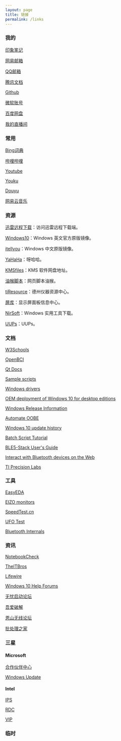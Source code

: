 ```yaml
---
layout: page
title: 链接
permalink: /links
---
```


### 我的 
[印象笔记](https://app.yinxiang.com/Login.action) 

[网易邮箱](https://mail.163.com) 

[QQ邮箱](https://mail.qq.com) 

[腾讯文档](https://docs.qq.com/desktop) 

[Github](https://github.com) 

[微软账号](https://account.microsoft.com) 

[百度网盘](https://pan.baidu.com) 

[我的直播间](https://live.bilibili.com/21976257?visit_id=4kqkjd0iwdm0) 

### 常用 
[Bing词典](https://www.bing.com/dict) 

[哔哩哔哩](http://www.bilibili.com) 

[Youtube](https://www.youtube.com) 

[Youku](https://youku.com) 

[Douyu](https://douyu.com) 

[网易云音乐](https://music.163.com) 

### 资源 
[迅雷远程下载](https://yuancheng.xunlei..com)：访问迅雷远程下载端。

[Windows10](https://www.microsoft.com/en-us/software-download/windows10)：Windows 英文官方原版镜像。

[itellyou](https://next.itellyou.cn)：Windows 中文原版镜像。

[YaHaHa](https://yahaha-git.github.io)：呀哈哈。

[KMSfiles](https://www.solidfiles.com/folder/bd7165a0d4)：KMS 软件网盘地址。

[油猴脚本](https://greasyfork.org/zh-CN)：网页脚本油猴。

[tiResource](http://dev.ti.com)：德州仪器资源中心。

[屏库](https://www.panelook.cn)：显示屏面板信息中心。

[NirSoft](https://www.nirsoft.net)：Windows 实用工具下载。

[UUPs](https://uupdump.ml)：UUPs。

### 文档 
[W3Schools](https://www.w3schools.com) 

[OpenBCI](http://docs.leconiot.com) 

[Qt Docs](https://doc.qt.io) 

[Sample scripts](https://docs.microsoft.com/en-us/windows-hardware/manufacture/desktop/windows-deployment-sample-scripts-sxs) 

[Windows drivers](https://docs.microsoft.com/zh-cn/windows-hardware/drivers) 

[OEM deployment of Windows 10 for desktop editions](https://docs.microsoft.com/en-us/windows-hardware/manufacture/desktop/oem-deployment-of-windows-10-for-desktop-editions) 

[Windows Release Information](https://docs.microsoft.com/en-us/windows/release-information) 

[Automate OOBE](https://docs.microsoft.com/en-us/windows-hardware/customize/desktop/automate-oobe) 

[Windows 10 update history](https://support.microsoft.com/en-us/help/4555932) 

[Batch Script Tutorial](https://www.tutorialspoint.com/batch_script/index.htm) 

[BLE5-Stack User's Guide](https://dev.ti.com/tirex/content/simplelink_cc2640r2_sdk_4_20_00_04/docs/ble5stack/ble_user_guide/html/ble-stack-5.x-guide/index-cc2640.html) 

[Interact with Bluetooth devices on the Web](https://developers.google.com/web/updates/2015/07/interact-with-ble-devices-on-the-web?hl=en) 

[TI Precision Labs](https://training.ti.com/zh-tw/ti-precision-labs-overview?context=1139747) 

### 工具 
[EasyEDA](https://easyeda.com) 

[EIZO monitors](https://www.eizo.hu/monitor-test) 

[SpeedTest.cn](https://www.speedtest.cn) 

[UFO Test](https://www.testufo.com) 

[Bluetooth Internals](edge://bluetooth-internals) 

### 资讯 
[NotebookCheck](https://www.notebookcheck.net) 

[TheITBros](https://theitbros.com) 

[Lifewire](https://www.lifewire.com) 

[Windows 10 Help Forums](https://www.tenforums.com) 

[无忧启动论坛](http://bbs.wuyou.net/forum.php) 

[吾爱破解](https://www.52pojie.cn) 

[恩山无线论坛](https://www.right.com.cn/forum) 

[批处理之家](http://bbs.bathome.net/index.php) 

### 三星 
#### Microsoft 
[合作伙伴中心](https://partner.microsoft.com/zh-cn/dashboard/hardware?newSearch=false) 

[Windows Update](https://partner.microsoft.com/en-us/dashboard/hardware) 

#### Intel 
[IPS](https://premiersupport.intel.com) 

[RDC](https://www.intel.com/content/www/us/en/design/resource-design-center.html) 

[VIP](https://platformsw.intel.com) 

### 临时 
